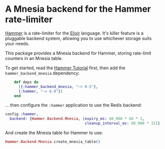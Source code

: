 # A Mnesia backend for the Hammer rate-limiter

[Hammer](https://github.com/ExHammer/hammer) is a rate-limiter for
the [Elixir](https://elixir-lang.org/) language. It's killer feature is a
pluggable backend system, allowing you to use whichever storage suits your
needs.

This package provides a Mnesia backend for Hammer, storing rate-limit counters in an Mnesia table.

To get started, read
the [Hammer Tutorial](https://hexdocs.pm/hammer/tutorial.html) first, then add
the `hammer_backend_mnesia` dependency:

```elixir
    def deps do
      [{:hammer_backend_mnesia, "~> 0.5"},
      {:hammer, "~> 6.0"}]
    end
```

... then configure the `:hammer` application to use the Redis backend:

```elixir
config :hammer,
  backend: {Hammer.Backend.Mnesia, [expiry_ms: 60_000 * 60 * 2,
                                    cleanup_interval_ms: 60_000 * 15]}
```

And create the Mnesia table for Hammer to use:

```elixir
Hammer.Backend.Mnesia.create_mnesia_table()
```

